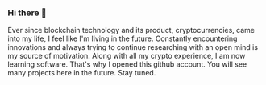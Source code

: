 ### Hi there 👋
Ever since blockchain technology and its product, cryptocurrencies, came into my life, I feel like I'm living in the future. 
Constantly encountering innovations and always trying to continue researching with an open mind is my source of motivation.
Along with all my crypto experience, I am now learning software. That's why I opened this github account. You will see many projects here in the future. Stay tuned.

<!--
**kriptonot/kriptonot** is a ✨ _special_ ✨ repository because its `README.md` (this file) appears on your GitHub profile.

Here are some ideas to get you started:



